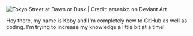 <picture>
 <source media="(prefers-color-scheme: dark)" srcset="https://images-wixmp-ed30a86b8c4ca887773594c2.wixmp.com/f/549e9b77-4c90-4c7f-8d0e-772a4ba70576/dbbpqj5-dfbf4e9d-e4d9-4c1c-81c6-fd8511db78d0.jpg?token=eyJ0eXAiOiJKV1QiLCJhbGciOiJIUzI1NiJ9.eyJzdWIiOiJ1cm46YXBwOjdlMGQxODg5ODIyNjQzNzNhNWYwZDQxNWVhMGQyNmUwIiwiaXNzIjoidXJuOmFwcDo3ZTBkMTg4OTgyMjY0MzczYTVmMGQ0MTVlYTBkMjZlMCIsIm9iaiI6W1t7InBhdGgiOiJcL2ZcLzU0OWU5Yjc3LTRjOTAtNGM3Zi04ZDBlLTc3MmE0YmE3MDU3NlwvZGJicHFqNS1kZmJmNGU5ZC1lNGQ5LTRjMWMtODFjNi1mZDg1MTFkYjc4ZDAuanBnIn1dXSwiYXVkIjpbInVybjpzZXJ2aWNlOmZpbGUuZG93bmxvYWQiXX0.jHD-096EYJ9by4e0Bc2XGmjvC0DK8XzA1WO9zj64Bgk">
 <source media="(prefers-color-scheme: light)" srcset="https://images-wixmp-ed30a86b8c4ca887773594c2.wixmp.com/f/549e9b77-4c90-4c7f-8d0e-772a4ba70576/daj4ocm-f915657c-797c-40ee-b7a5-23dd7750457c.jpg/v1/fill/w_1192,h_670,q_70,strp/tokyo_street_by_arsenixc_daj4ocm-pre.jpg?token=eyJ0eXAiOiJKV1QiLCJhbGciOiJIUzI1NiJ9.eyJzdWIiOiJ1cm46YXBwOjdlMGQxODg5ODIyNjQzNzNhNWYwZDQxNWVhMGQyNmUwIiwiaXNzIjoidXJuOmFwcDo3ZTBkMTg4OTgyMjY0MzczYTVmMGQ0MTVlYTBkMjZlMCIsIm9iaiI6W1t7ImhlaWdodCI6Ijw9MTA4MCIsInBhdGgiOiJcL2ZcLzU0OWU5Yjc3LTRjOTAtNGM3Zi04ZDBlLTc3MmE0YmE3MDU3NlwvZGFqNG9jbS1mOTE1NjU3Yy03OTdjLTQwZWUtYjdhNS0yM2RkNzc1MDQ1N2MuanBnIiwid2lkdGgiOiI8PTE5MjAifV1dLCJhdWQiOlsidXJuOnNlcnZpY2U6aW1hZ2Uub3BlcmF0aW9ucyJdfQ.E7kcPs777U8-cVcJxujlBE88id4aTvz2kaOJ7d4iVGs">
 <img alt="Tokyo Street at Dawn or Dusk | Credit: arsenixc on Deviant Art" src="https://images-wixmp-ed30a86b8c4ca887773594c2.wixmp.com/f/549e9b77-4c90-4c7f-8d0e-772a4ba70576/dbbpqj5-dfbf4e9d-e4d9-4c1c-81c6-fd8511db78d0.jpg/v1/fill/w_1192,h_670,q_70,strp/tokyo_street_night_by_arsenixc_dbbpqj5-pre.jpg?token=eyJ0eXAiOiJKV1QiLCJhbGciOiJIUzI1NiJ9.eyJzdWIiOiJ1cm46YXBwOjdlMGQxODg5ODIyNjQzNzNhNWYwZDQxNWVhMGQyNmUwIiwiaXNzIjoidXJuOmFwcDo3ZTBkMTg4OTgyMjY0MzczYTVmMGQ0MTVlYTBkMjZlMCIsIm9iaiI6W1t7ImhlaWdodCI6Ijw9MTA4MCIsInBhdGgiOiJcL2ZcLzU0OWU5Yjc3LTRjOTAtNGM3Zi04ZDBlLTc3MmE0YmE3MDU3NlwvZGJicHFqNS1kZmJmNGU5ZC1lNGQ5LTRjMWMtODFjNi1mZDg1MTFkYjc4ZDAuanBnIiwid2lkdGgiOiI8PTE5MjAifV1dLCJhdWQiOlsidXJuOnNlcnZpY2U6aW1hZ2Uub3BlcmF0aW9ucyJdfQ.CNVuy3GnEPntjZ8e1EUhzhxBtnpBC6ZLV42ApeeVZ1k">
</picture>

Hey there, my name is Koby and I'm completely new to GitHub as well as coding. I'm trying to increase my knowledge a little bit at a time!
